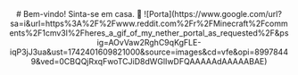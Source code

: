 <div style="text-align:center">
  # Bem-vindo! Sinta-se em casa. 👋
  ![Porta](https://www.google.com/url?sa=i&url=https%3A%2F%2Fwww.reddit.com%2Fr%2FMinecraft%2Fcomments%2F1cmv3l%2Fheres_a_gif_of_my_nether_portal_as_requested%2F&psig=AOvVaw2RghC9qKgFLE-iqP3jJ3ua&ust=1742401609821000&source=images&cd=vfe&opi=89978449&ved=0CBQQjRxqFwoTCJiD8dWGlIwDFQAAAAAdAAAAABAE)
  </div>
  
  


<!--
**TheMolina/TheMolina** is a ✨ _special_ ✨ repository because its `README.md` (this file) appears on your GitHub profile.

Here are some ideas to get you started:

- 🔭 I’m currently working on ...
- 🌱 I’m currently learning ...
- 👯 I’m looking to collaborate on ...
- 🤔 I’m looking for help with ...
- 💬 Ask me about ...
- 📫 How to reach me: ...
- 😄 Pronouns: ...
- ⚡ Fun fact: ...
-->
